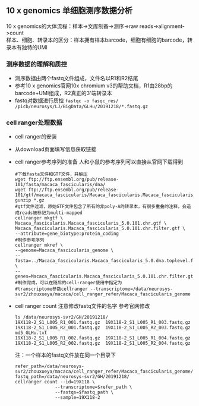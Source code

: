## 10 x genomics 单细胞测序数据分析
10 x genomics的大体流程：样本->文库制备->测序->raw reads->alignment->count  
样本、细胞、转录本的区分：样本拥有样本barcode，细胞有细胞的barcode，转录本有独特的UMI
### 测序数据的理解和质控
+ 测序数据由两个fastq文件组成，文件名以R1和R2结尾
+ 参考10 x genomics官网10x chromium v3的帮助文档，R1由28bp的barcode+UMI组成，R2真正的3'端转录本
+ fastq对数据进行质控
  `fastqc -o fasqc_res/ /picb/neurosys/LJ/BigData/GLHu/20191218/*.fastq.gz`
  
### cell ranger处理数据
+ cell ranger的安装
+ 从download页面填写信息获取链接

+ cell ranger参考序列的准备
  人和小鼠的参考序列可以直接从官网下载得到
  ```
  #下载fasta文件和GTF文件，并解压
  wget ftp://ftp.ensembl.org/pub/release-101/fasta/macaca_fascicularis/dna/
  wget ftp://ftp.ensembl.org/pub/release-101/gtf/macaca_fascicularis/Macaca_fascicularis.Macaca_fascicularis_5.0.101.chr.gtf.gz
  gunzip *.gz
  #gtf文件过滤，原始GTF文件包含了所有的非poly-A的转录本，有很多重叠的注释，会造成reads被标记为multi-mapped
  cellranger mkgtf \
  Macaca_fascicularis.Macaca_fascicularis_5.0.101.chr.gtf \
  Macaca_fascicularis.Macaca_fascicularis_5.0.101.chr.filter.gtf \
  --attribute=gene_biotype:protein_coding
  #制作参考序列
  cellranger mkref \
  --genome=Macaca_fascicularis_genome \
  --fasta=../Macaca_fascicularis.Macaca_fascicularis_5.0.dna.toplevel.fa \
  --genes=Macaca_fascicularis.Macaca_fascicularis_5.0.101.chr.filter.gtf 
  #制作完成，可以在随后的cell-ranger使用中指定为
  #transcriptome参数cellranger --transcriptome=/data/neurosys-svr2/zhouxueya/macaca/cell_ranger_refer/Macaca_fascicularis_genome
  ```
  
+ cell ranger count
  注意修改fastq文件的名字
  参考官网修改  
  ```
  ls /data/neurosys-svr2/GH/20191218/
  19X118-2_S1_L005_R1_001.fastq.gz  19X118-2_S1_L005_R1_003.fastq.gz  19X118-2_S1_L005_R2_001.fastq.gz  19X118-2_S1_L005_R2_003.fastq.gz  md5_GLHu.txt
  19X118-2_S1_L005_R1_002.fastq.gz  19X118-2_S1_L005_R1_004.fastq.gz  19X118-2_S1_L005_R2_002.fastq.gz  19X118-2_S1_L005_R2_004.fastq.gz
  ```
 
  注：一个样本的fastq文件放在同一个目录下
  ```
  refer_path=/data/neurosys-svr2/zhouxueya/macaca/cell_ranger_refer/Macaca_fascicularis_genome/
  fastq_path=/data/neurosys-svr2/GH/20191218/
  cellranger count --id=19X118 \
                 --transcriptome=$refer_path \
                 --fastqs=$fastq_path \
                 --sample=19X118-2
  ```
